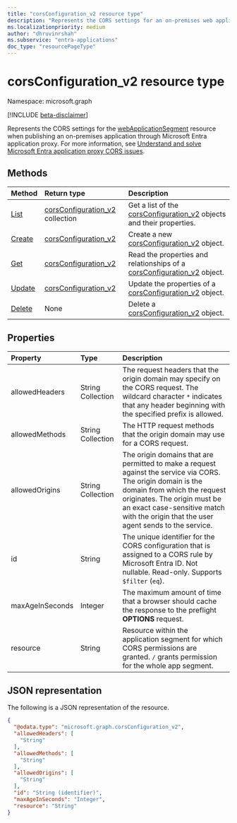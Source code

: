```yaml
---
title: "corsConfiguration_v2 resource type"
description: "Represents the CORS settings for an on-premises web application segment published via Application Proxy."
ms.localizationpriority: medium
author: "dhruvinrshah"
ms.subservice: "entra-applications"
doc_type: "resourcePageType"
---
```


# corsConfiguration_v2 resource type

Namespace: microsoft.graph

[!INCLUDE [beta-disclaimer](../../includes/beta-disclaimer.md)]

Represents the CORS settings for the [webApplicationSegment](webapplicationsegment.md) resource when publishing an on-premises application through Microsoft Entra application proxy. For more information, see [Understand and solve Microsoft Entra application proxy CORS issues](/azure/active-directory/app-proxy/application-proxy-understand-cors-issues).

## Methods
|Method|Return type|Description|
|:---|:---|:---|
|[List](../api/webapplicationsegment-list-corsconfigurations.md)|[corsConfiguration_v2](../resources/corsconfiguration_v2.md) collection|Get a list of the [corsConfiguration_v2](../resources/corsconfiguration_v2.md) objects and their properties.|
|[Create](../api/webapplicationsegment-post-corsconfigurations.md)|[corsConfiguration_v2](../resources/corsconfiguration_v2.md)|Create a new [corsConfiguration_v2](../resources/corsconfiguration_v2.md) object.|
|[Get](../api/corsconfiguration_v2-get.md)|[corsConfiguration_v2](../resources/corsconfiguration_v2.md)|Read the properties and relationships of a [corsConfiguration_v2](../resources/corsconfiguration_v2.md) object.|
|[Update](../api/corsconfiguration_v2-update.md)|[corsConfiguration_v2](../resources/corsconfiguration_v2.md)|Update the properties of a [corsConfiguration_v2](../resources/corsconfiguration_v2.md) object.|
|[Delete](../api/webapplicationsegment-delete-corsconfigurations.md)|None|Delete a [corsConfiguration_v2](../resources/corsconfiguration_v2.md) object.|

## Properties

| Property     | Type        | Description |
|:-------------|:------------|:------------|
|allowedHeaders|String Collection|The request headers that the origin domain may specify on the CORS request. The wildcard character `*` indicates that any header beginning with the specified prefix is allowed.|
|allowedMethods|String Collection|The HTTP request methods that the origin domain may use for a CORS request.|
|allowedOrigins|String Collection|The origin domains that are permitted to make a request against the service via CORS. The origin domain is the domain from which the request originates. The origin must be an exact case-sensitive match with the origin that the user agent sends to the service. |
|id|String|The unique identifier for the CORS configuration that is assigned to a CORS rule by Microsoft Entra ID. Not nullable. Read-only. Supports `$filter` (`eq`).  |
|maxAgeInSeconds|Integer|The maximum amount of time that a browser should cache the response to the preflight **OPTIONS** request.|
|resource|String|Resource within the application segment for which CORS permissions are granted. `/` grants permission for the whole app segment.|


## JSON representation

The following is a JSON representation of the resource.

<!-- {
  "blockType": "resource",
  "optionalProperties": [

  ],
  "@odata.type": "microsoft.graph.corsConfiguration_v2",
  "baseType": null
}-->

```json
{
  "@odata.type": "microsoft.graph.corsConfiguration_v2",
  "allowedHeaders": [
    "String"
  ],
  "allowedMethods": [
    "String"
  ],
  "allowedOrigins": [
    "String"
  ],
  "id": "String (identifier)",
  "maxAgeInSeconds": "Integer",
  "resource": "String"
}
```

<!-- {
  "type": "#page.annotation",
  "description": "corsConfiguration resource",
  "keywords": "",
  "section": "documentation",
  "tocPath": ""
}-->
